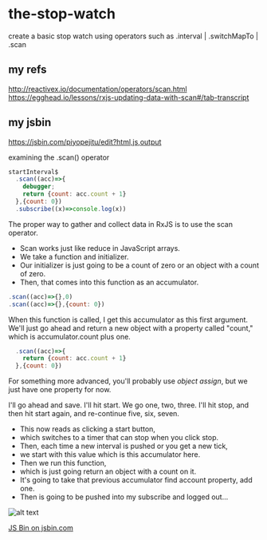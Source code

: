 # the-stop-watch
create a basic stop watch using operators such as .interval | .switchMapTo | .scan

## my refs
http://reactivex.io/documentation/operators/scan.html  
https://egghead.io/lessons/rxjs-updating-data-with-scan#/tab-transcript

## my jsbin
https://jsbin.com/piyopejitu/edit?html,js,output  

examining the .scan() operator
```js
startInterval$
  .scan((acc)=>{
    debugger;
    return {count: acc.count + 1}
  },{count: 0})
  .subscribe((x)=>console.log(x))
  ```
  
The proper way to gather and collect data in RxJS is to use the scan operator.

+ Scan works just like reduce in JavaScript arrays.  
+ We take a function and initializer.  
+ Our initializer is just going to be a count of zero or an object with a count of zero.  
+ Then, that comes into this function as an accumulator.  
```js
.scan((acc)=>{},0)
.scan((acc)=>{},{count: 0})
```


When this function is called, I get this accumulator as this first argument.  
We'll just go ahead and return a new object with a property called "count," which is accumulator.count plus one. 
```js
  .scan((acc)=>{
    return {count: acc.count + 1}
  },{count: 0})
```
For something more advanced, you'll probably use *object assign*, but we just have one property for now.

I'll go ahead and save. I'll hit start. We go one, two, three. I'll hit stop, and then hit start again, and re-continue five, six, seven. 

+ This now reads as clicking a start button, 
+ which switches to a timer that can stop when you click stop.
+ Then, each time a new interval is pushed or you get a new tick, 
+ we start with this value which is this accumulator here.
+ Then we run this function, 
+ which is just going return an object with a count on it. 
+ It's going to take that previous accumulator find account property, add one. 
+ Then is going to be pushed into my subscribe and logged out...

![alt text](http://reactivex.io/documentation/operators/images/scanSeed.js.png)

<a class="jsbin-embed" href="https://jsbin.com/piyopejitu/embed?html,js,console,output">JS Bin on jsbin.com</a><script src="https://static.jsbin.com/js/embed.min.js?3.41.3"></script>
